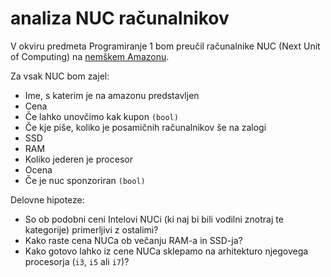 # analiza NUC računalnikov

V okviru predmeta Programiranje 1 bom preučil računalnike NUC (Next Unit of Computing) na [nemškem Amazonu](https://www.amazon.de/-/en/s?k=nuc&page=2&crid=3VIZDYTXC6EN7&qid=1666151008&sprefix=n%2Caps%2C187&ref=sr_pg_2).

Za vsak NUC bom zajel:
* Ime, s katerim je na amazonu predstavljen
* Cena
* Če lahko unovčimo kak kupon `(bool)`
* Če kje piše, koliko je posamičnih računalnikov še na zalogi
* SSD
* RAM
* Koliko jederen je procesor
* Ocena
* Če je nuc sponzoriran `(bool)`

Delovne hipoteze:
* So ob podobni ceni Intelovi NUCi (ki naj bi bili vodilni znotraj te kategorije) primerljivi z ostalimi?
* Kako raste cena NUCa ob večanju RAM-a in SSD-ja?
* Kako gotovo lahko iz cene NUCa sklepamo na arhitekturo njegovega procesorja (`i3`, `i5` ali `i7`)?
